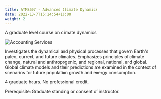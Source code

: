 ```yaml
---
title: ATMS507 - Advanced Climate Dynamics
date: 2022-10-7T15:14:54+10:00
weight: 2
---
```


A graduate level course on climate dynamics.

![Accounting Services](/images/austin-distel-nGc5RT2HmF0-unsplash.jpg)

Investigates the dynamical and physical processes that govern Earth's paleo, current, and future climates. Emphasizes principles of climate change, natural and anthropogenic, and regional, national, and global. Global climate models and their predictions are examined in the context of scenarios for future population growth and energy consumption. 

4 graduate hours. No professional credit. 

Prerequisite: Graduate standing or consent of instructor.